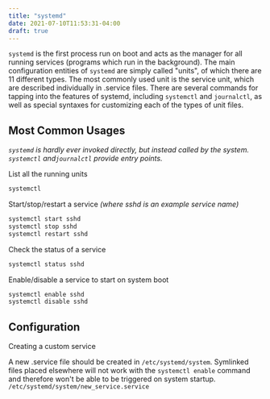 ```yaml
---
title: "systemd"
date: 2021-07-10T11:53:31-04:00
draft: true
---
```


`systemd` is the first process run on boot and acts as the manager for all
running services (programs which run in the background). The main configuration
entities of `systemd` are simply called "units", of which there are 11 different
types. The most commonly used unit is the service unit, which are described
individually in .service files. There are several commands for tapping into the features
of systemd, including `systemctl` and `journalctl`, as well as special syntaxes for
customizing each of the types of unit files.

## Most Common Usages

_`systemd` is hardly ever invoked directly, but instead called by the system.
`systemctl` and`journalctl` provide entry points._

List all the running units

```sh
systemctl
```

Start/stop/restart a service _(where sshd is an example service name)_

```sh
systemctl start sshd
systemctl stop sshd
systemctl restart sshd
```

Check the status of a service

```sh
systemctl status sshd
```

Enable/disable a service to start on system boot

```sh
systemctl enable sshd
systemctl disable sshd
```

## Configuration

Creating a custom service

A new .service file should be created in `/etc/systemd/system`. Symlinked
files placed elsewhere will not work with the `systemctl enable` command and
therefore won't be able to be triggered on system startup.
<br>
`/etc/systemd/system/new_service.service`
<br>
